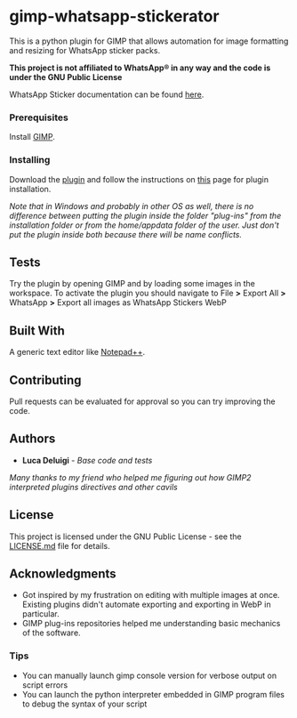 # gimp-whatsapp-stickerator
This is a python plugin for GIMP that allows automation for image formatting and resizing for WhatsApp sticker packs.

**This project is not affiliated to WhatsApp® in any way and the code is under the GNU Public License**

WhatsApp Sticker documentation can be found [here](https://github.com/WhatsApp/stickers).

### Prerequisites

Install [GIMP](https://www.gimp.org/).

### Installing

Download the [plugin](/WhatsappStickerFormat.py) and follow the instructions on [this](https://en.wikibooks.org/wiki/GIMP/Installing_Plugins#Copying_the_plugin_to_the_GIMP_plugin_directory) page for plugin installation.

_Note that in Windows and probably in other OS as well, there is no difference between putting the plugin inside the folder "plug-ins" from the installation folder or from the home/appdata folder of the user. Just don't put the plugin inside both because there will be name conflicts._

## Tests

Try the plugin by opening GIMP and by loading some images in the workspace. To activate the plugin you should navigate to File __>__ Export All __>__ WhatsApp __>__ Export all images as WhatsApp Stickers WebP

## Built With

A generic text editor like [Notepad++](https://notepad-plus-plus.org).

## Contributing

Pull requests can be evaluated for approval so you can try improving the code.

## Authors

* **Luca Deluigi** - *Base code and tests*

_Many thanks to my friend who helped me figuring out how GIMP2 interpreted plugins directives and other cavils_

## License

This project is licensed under the GNU Public License - see the [LICENSE.md](LICENSE.md) file for details.

## Acknowledgments

* Got inspired by my frustration on editing with multiple images at once. Existing plugins didn't automate exporting and exporting in WebP in particular.
* GIMP plug-ins repositories helped me understanding basic mechanics of the software.
### Tips
* You can manually launch gimp console version for verbose output on script errors
* You can launch the python interpreter embedded in GIMP program files to debug the syntax of your script
